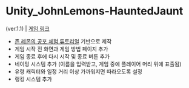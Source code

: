 # Unity_JohnLemons-HauntedJaunt

(ver.1.1) | [게임 링크](https://play.unity.com/en/games/de829216-88a1-4395-9363-3f85d89ba176/webgl-builds)
- [존 레몬의 공포 체험 튜토리얼](https://learn.unity.com/project/jon-remonyi-gongpo-ceheom-3d-cogeubjayong?uv=2020.3) 기반으로 제작
- 게임 시작 전 화면과 게임 방법 페이지 추가
- 게임 종료 후에 다시 시작 및 종료 버튼 추가
- 네이밍 시스템 추가 (이름을 입력받고, 게임 중에 플레이어 머리 위에 표출됨)
- 유령 캐릭터와 일정 거리 이상 가까워지면 따라오도록 설정
- 랭킹 시스템 추가
